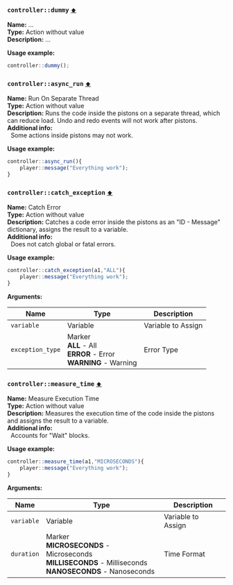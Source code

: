 <h3 id=control_dummy>
  <code>controller::dummy</code>
  <a href="#" style="font-size: 12px; margin-left:">⬆️</a>
</h3>

**Name:** ...\
**Type:** Action without value\
**Description:** ...

**Usage example:** 
```ts
controller::dummy();
```

<h3 id=controller_async_run>
  <code>controller::async_run</code>
  <a href="#" style="font-size: 12px; margin-left:">⬆️</a>
</h3>

**Name:** Run On Separate Thread\
**Type:** Action without value\
**Description:** Runs the code inside the pistons on a separate thread, which can reduce load. Undo and redo events will not work after pistons.\
**Additional info:**\
&nbsp;&nbsp;Some actions inside pistons may not work.

**Usage example:** 
```ts
controller::async_run(){
    player::message("Everything work");
}
```

<h3 id=controller_exception>
  <code>controller::catch_exception</code>
  <a href="#" style="font-size: 12px; margin-left:">⬆️</a>
</h3>

**Name:** Catch Error\
**Type:** Action without value\
**Description:** Catches a code error inside the pistons as an \"ID - Message\" dictionary, assigns the result to a variable.\
**Additional info:**\
&nbsp;&nbsp;Does not catch global or fatal errors.

**Usage example:** 
```ts
controller::catch_exception(a1,"ALL"){
    player::message("Everything work");
}
```

**Arguments:**

| **Name**         | **Type**                                                                 | **Description**    |
| ---------------- | ------------------------------------------------------------------------ | ------------------ |
| `variable`       | Variable                                                                 | Variable to Assign |
| `exception_type` | Marker<br/>**ALL** - All<br/>**ERROR** - Error<br/>**WARNING** - Warning | Error Type         |
<h3 id=controller_measure_time>
  <code>controller::measure_time</code>
  <a href="#" style="font-size: 12px; margin-left:">⬆️</a>
</h3>

**Name:** Measure Execution Time\
**Type:** Action without value\
**Description:** Measures the execution time of the code inside the pistons and assigns the result to a variable.\
**Additional info:**\
&nbsp;&nbsp;Accounts for \"Wait\" blocks.

**Usage example:** 
```ts
controller::measure_time(a1,"MICROSECONDS"){
    player::message("Everything work");
}
```

**Arguments:**

| **Name**   | **Type**                                                                                                         | **Description**    |
| ---------- | ---------------------------------------------------------------------------------------------------------------- | ------------------ |
| `variable` | Variable                                                                                                         | Variable to Assign |
| `duration` | Marker<br/>**MICROSECONDS** - Microseconds<br/>**MILLISECONDS** - Milliseconds<br/>**NANOSECONDS** - Nanoseconds | Time Format        |
